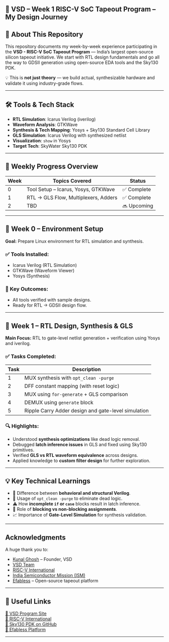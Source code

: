 ## 🧠 VSD  – Week 1  RISC-V SoC Tapeout Program – My Design Journey

<div align="center">


</div>



## 🧭 About This Repository

This repository documents my week-by-week experience participating in the **VSD - RISC-V SoC Tapeout Program** — India’s largest open-source silicon tapeout initiative. We start with RTL design fundamentals and go all the way to GDSII generation using open-source EDA tools and the Sky130 PDK.

💡 This is **not just theory** — we build actual, synthesizable hardware and validate it using industry-grade flows.

---

## 🛠️ Tools & Tech Stack

- **RTL Simulation**: Icarus Verilog (iverilog)
- **Waveform Analysis**: GTKWave
- **Synthesis & Tech Mapping**: Yosys + Sky130 Standard Cell Library
- **GLS Simulation**: Icarus Verilog with synthesized netlist
- **Visualization**: `show` in Yosys
- **Target Tech**: SkyWater Sky130 PDK

---

## 📅 Weekly Progress Overview

| Week | Topics Covered                            | Status     |
|------|--------------------------------------------|------------|
| 0    | Tool Setup – Icarus, Yosys, GTKWave        | ✅ Complete |
| 1    | RTL → GLS Flow, Multiplexers, Adders       | ✅ Complete |
| 2    | TBD                                         | 🔜 Upcoming |

---

## 📘 Week 0 – Environment Setup

**Goal:** Prepare Linux environment for RTL simulation and synthesis.

### ✅ Tools Installed:
- Icarus Verilog (RTL Simulation)
- GTKWave (Waveform Viewer)
- Yosys (Synthesis)

### 🔑 Key Outcomes:
- All tools verified with sample designs.
- Ready for RTL → GDSII design flow.

---

## 🔧 Week 1 – RTL Design, Synthesis & GLS

**Main Focus:** RTL to gate-level netlist generation + verification using Yosys and iverilog.

### ✅ Tasks Completed:

| Task | Description                                                |
|------|------------------------------------------------------------|
| 1    | MUX synthesis with `opt_clean -purge`                      |
| 2    | DFF constant mapping (with reset logic)                    |
| 3    | MUX using `for-generate` + GLS comparison                  |
| 4    | DEMUX using `generate` block                               |
| 5    | Ripple Carry Adder design and gate-level simulation        |

### 🔍 Highlights:

- Understood **synthesis optimizations** like dead logic removal.
- Debugged **latch inference issues** in GLS and fixed using Sky130 primitives.
- Verified **GLS vs RTL waveform equivalence** across designs.
- Applied knowledge to **custom filter design** for further exploration.

---


## 💡 Key Technical Learnings

- 🧠 Difference between **behavioral and structural Verilog**.
- 🧹 Usage of `opt_clean -purge` to eliminate dead logic.
- ⚠️ How **incomplete `if` or `case`** blocks result in latch inference.
- 🔁 Role of **blocking vs non-blocking assignments**.
- 📈 Importance of **Gate-Level Simulation** for synthesis validation.

---

##  Acknowledgments

A huge thank you to:

- [Kunal Ghosh](https://github.com/kunalg123) – Founder, VSD
- [VSD Team](https://vsdiat.vlsisystemdesign.com/)
- [RISC-V International](https://riscv.org/)
- [India Semiconductor Mission (ISM)](https://ism.gov.in/)
- [Efabless](https://efabless.com/) – Open-source tapeout platform

---

## 🔗 Useful Links

[🔹 VSD Program Site](https://vsdiat.vlsisystemdesign.com/)  
[🔹 RISC-V International](https://riscv.org/)  
[🔹 Sky130 PDK on GitHub](https://github.com/google/skywater-pdk)  
[🔹 Efabless Platform](https://efabless.com/)

---





